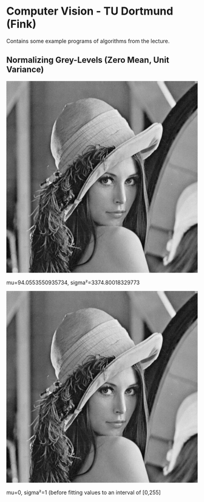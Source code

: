 # Computer Vision - TU Dortmund (Fink)
Contains some example programs of algorithms from the lecture.

## Normalizing Grey-Levels (Zero Mean, Unit Variance)
![Source image](https://raw.githubusercontent.com/JuliusJacobsohn/ComputerVision/master/NormalizationZeroMean/App_Data/targetNormalized.jpg)

mu=94.0553550935734, sigma²=3374.80018329773

![Normalized image](https://raw.githubusercontent.com/JuliusJacobsohn/ComputerVision/master/NormalizationZeroMean/App_Data/targetNormalized.jpg)

mu=0, sigma²=1 (before fitting values to an interval of [0,255]
